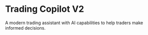# Trading Copilot V2

A modern trading assistant with AI capabilities to help traders make informed decisions.
